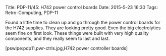 Title: PDP-11/45: H742 power control boards
Date: 2015-5-23 16:30
Tags: Retro-Computing, PDP-11

Found a little time to clean up and go through the power control boards for the H742 supplies.  They are
looking pretty good.  Even the big electrolytics seem fine on first look.  These things were built with very
high quality components, and they really seem to last and last.

[pswipe:pdp11,pwr-ctrls.jpg,H742 power controller boards]
